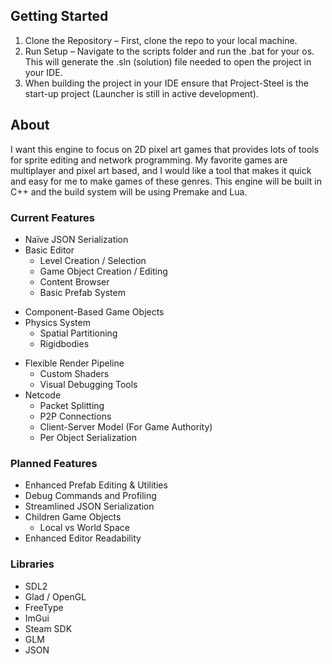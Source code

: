 ## Getting Started
1. Clone the Repository – First, clone the repo to your local machine.
2. Run Setup – Navigate to the scripts folder and run the .bat for your os. This will generate the .sln (solution) file needed to open the project in your IDE.
3. When building the project in your IDE ensure that Project-Steel is the start-up project (Launcher is still in active development).
## About
I want this engine to focus on 2D pixel art games that provides lots of tools for sprite editing and network programming. My favorite games are multiplayer and pixel art based, and I would like a tool that makes it quick and easy for me to make games of these genres. This engine will be built in C++ and the build system will be using Premake and Lua. 
### Current Features
* Naïve JSON Serialization  
* Basic Editor
	- Level Creation / Selection
	- Game Object Creation / Editing
	- Content Browser
	- Basic Prefab System
- Component-Based Game Objects
- Physics System
	- Spatial Partitioning
	- Rigidbodies
* Flexible Render Pipeline
	* Custom Shaders
	* Visual Debugging Tools
* Netcode
	* Packet Splitting
	* P2P Connections
	* Client-Server Model (For Game Authority)
	* Per Object Serialization
### Planned Features
* Enhanced Prefab Editing & Utilities
* Debug Commands and Profiling
* Streamlined JSON Serialization
* Children Game Objects
	* Local vs World Space
* Enhanced Editor Readability

### Libraries
* SDL2
* Glad / OpenGL
* FreeType
* ImGui
* Steam SDK
* GLM
* JSON

